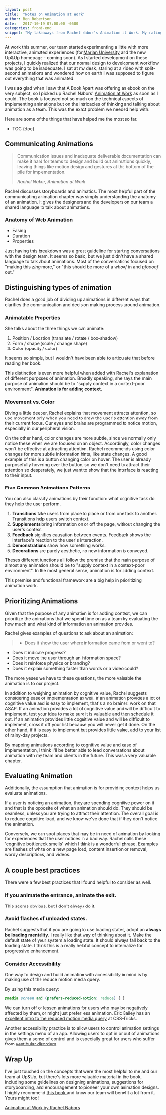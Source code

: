 ```yaml
---
layout: post
title:  "Notes on Animation at Work"
author: Ben Robertson
date:   2017-10-19 07:00:00 -0500
categories: front-end
snippet: "My takeaways from Rachel Nabor's Animation at Work. My rating: 👍👍"
---
```


At work this summer, our team started experimenting a little with more interactive, animated experiences (for [Marian University](http://findout.marian.edu/what-are-you-made-of/) and the new Up&Up homepage - coming soon). As I started development on these projects, I quickly realized that our normal design to development workflow was going to be inadequate. I sat at my desk, staring at a video with split-second animations and wondered how on earth I was supposed to figure out everything that was animated.

I was **so** glad when I saw that A Book Apart was offering an ebook on the very subject, so I picked up Rachel Nabors' [Animation at Work](https://abookapart.com/products/animation-at-work) as soon as I could. The book is focused not so much on the technical aspects of implementing animations but on the intricacies of thinking and talking about animation as a team. This was the exact problem we needed help with.

Here are some of the things that have helped me the most so far.

* TOC
{:toc}

## Communicating Animations
> Communication issues and inadequate deliverable documentation can make it hard for teams to design and build out animations quickly, leaving things like motion design and gestures at the bottom of the pile for implementation.
>
> <cite>Rachel Nabor, Animation at Work</cite>

Rachel discusses storyboards and animatics. The most helpful part of the communicating animation chapter was simply understanding the anatomy of an animation. It gives the designers and the developers on our team a shared language to talk about animations.

### Anatomy of Web Animation
- Easing
- Duration
- Properties

Just having this breakdown was a great guideline for starting conversations with the design team. It seems so basic, but we just didn't have a shared language to talk about animations. Most of the conversations focused on "making this *zing* more," or "this should be more of a *whoof* in and *pfoooof* out."

## Distinguishing types of animation
Rachel does a good job of dividing up animations in different ways that clarifies the communication and decision making process around animation.

### Animatable Properties
She talks about the three things we can animate:
1. Position / Location (translate / rotate / box-shadow)
2. Form / shape (scale / change shape)
3. Color (opacity / color)

It seems so simple, but I wouldn't have been able to articulate that before reading her book.

This distinction is even more helpful when added with Rachel's explanation of different purposes of animation. Broadly speaking, she says the main purpose of animation should be to "supply context in a context-poor environment". **Animation is for adding context.**

### Movement vs. Color
Diving a little deeper, Rachel explains that movement attracts attention, so use movement only when you need to draw the user's attention away from their current focus. Our eyes and brains are programmed to notice motion, especially in our peripheral vision.

On the other hand, color changes are more subtle, since we normally only notice these when we are focused on an object. Accordingly, color changes won't be effective at attracting attention. Rachel recommends using color changes for more subtle information hints, like state changes. A good example of this is a button changing color on hover. The user is already purposefully hovering over the button, so we don't need to attract their attention so desperately, we just want to show that the interface is reacting to their input.

### Five Common Animations Patterns
You can also classify animations by their function: what cognitive task do they help the user perform.

1. **Transitions** take users from place to place or from one task to another. Transitions help users switch context.
2. **Supplements** bring information on or off the page, without changing the user's context.
3. **Feedback** signifies causation between events. Feedback shows the interface's reaction to the user's interaction.
4. **Demonstrations** show how something works.
5. **Decorations** are purely aesthetic, no new information is conveyed.

Theses different functions all follow the premise that the main purpose of almost any animation should be to "supply context in a context-poor environment". In the most general sense, animation is for adding context.

This premise and functional framework are a big help in prioritizing animation work.

## Prioritizing Animations
Given that the purpose of any animation is for adding context, we can prioritize the animations that we spend time on as a team by evaluating the how much and what kind of information an animation provides.

Rachel gives examples of questions to ask about an animation:

>  - Does it show the user where information came from or went to?
- Does it indicate progress?
- Does it move the user through an information space?
- Does it reinforce physics or branding?
- Does it explain something faster than words or a video could?

The more yeses we have to these questions, the more valuable the animation is to our project.

In addition to weighing animation by cognitive value, Rachel suggests considering ease of implementation as well. If an animation provides a lot of cognitive value and is easy to implement, that's a no brainer: work on that ASAP. If an animation provides a lot of cognitive value and will be difficult to implement, test your idea to make sure it is valuable and then schedule it out. If an animation provides little cognitive value and will be difficult to implement, cross it off your list because you will never get it done. On the other hand, if it is easy to implement but provides little value, add to your list of rainy-day projects.

By mapping animations according to cognitive value and ease of implementation, I think I'll be better able to lead conversations about animation with my team and clients in the future. This was a very valuable chapter.

## Evaluating Animation
Additionally, the assumption that animation is for providing context helps us evaluate animations.

If a user is noticing an animation, they are spending cognitive power on it and that is the opposite of what an animation should do. They should be seamless, unless you are trying to attract their attention. The overall goal is to reduce cognitive load, and we know we've done that if they don't notice the animation.

Conversely, we can spot places that may be in need of animation by looking for experiences that the user notices in a bad way. Rachel calls these 'cognitive bottleneck smells' which I think is a wonderful phrase. Examples are flashes of white on a new page load, content insertion or removal, wordy descriptions, and videos.

## A couple best practices
There were a few best practices that I found helpful to consider as well.

### If you animate the entrance, animate the exit.
This seems obvious, but I don't always do it.

### Avoid flashes of unloaded states.
Rachel suggests that if you are going to use loading states, adopt an **always be loading mentality**. I really like that way of thinking about it. Make the default state of your system a loading state. It should always fall back to the loading state. I think this is a really helpful concept to internalize for progressive enhancement.

### Consider Accessibility
One way to design and build animation with accessibility in mind is by making use of the reduce motion media query.

By using this media query:

```css
@media screen and (prefers-reduced-motion: reduce) { }
```

We can turn off or lessen animations for users who may be negatively affected by them, or might just prefer less animation. Eric Bailey has an [excellent intro to the reduced motion media query](https://css-tricks.com/introduction-reduced-motion-media-query/) at CSS-Tricks.

Another accessibility practice is to allow users to control animation settings in the settings menu of an app. Allowing users to opt in or out of animations gives them a sense of control and is especially great for users who suffer from [vestibular disorders](http://a11yproject.com/posts/understanding-vestibular-disorders/).

## Wrap Up
I've just touched on the concepts that were the most helpful to me and our team at Up&Up, but there's lots more valuable material in the book, including some guidelines on designing animations, suggestions for storyboarding, and encouragement to pioneer your own animation designs. I highly recommend [this book ](https://abookapart.com/products/animation-at-work) and know our team will benefit a lot from it. Yours might too!

[Animation at Work by Rachel Nabors](https://abookapart.com/products/animation-at-work)

